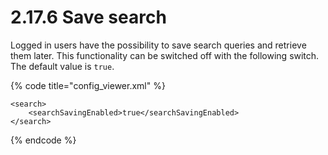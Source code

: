 # 2.17.6 Save search

Logged in users have the possibility to save search queries and retrieve them later. This functionality can be switched off with the following switch. The default value is `true`.

{% code title="config\_viewer.xml" %}
```markup
<search>
    <searchSavingEnabled>true</searchSavingEnabled>
</search>
```
{% endcode %}

